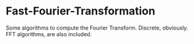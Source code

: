 # Fast-Fourier-Transformation
Some algorithms to compute the Fourier Transform. Discrete, obviously. FFT algorithms, are also included.
